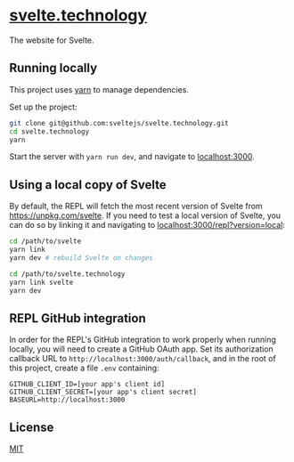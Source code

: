 # [svelte.technology](https://svelte.technology)

The website for Svelte.

## Running locally

This project uses [yarn](https://yarnpkg.com) to manage dependencies.

Set up the project:

```bash
git clone git@github.com:sveltejs/svelte.technology.git
cd svelte.technology
yarn
```

Start the server with `yarn run dev`, and navigate to [localhost:3000](http://localhost:3000).

## Using a local copy of Svelte

By default, the REPL will fetch the most recent version of Svelte from https://unpkg.com/svelte. If you need to test a local version of Svelte, you can do so by linking it and navigating to [localhost:3000/repl?version=local](http://localhost:3000/repl?version=local):

```bash
cd /path/to/svelte
yarn link
yarn dev # rebuild Svelte on changes

cd /path/to/svelte.technology
yarn link svelte
yarn dev
```

## REPL GitHub integration

In order for the REPL's GitHub integration to work properly when running locally, you will need to create a GitHub OAuth app. Set its authorization callback URL to `http://localhost:3000/auth/callback`, and in the root of this project, create a file `.env` containing:

```
GITHUB_CLIENT_ID=[your app's client id]
GITHUB_CLIENT_SECRET=[your app's client secret]
BASEURL=http://localhost:3000
```

## License

[MIT](LICENSE)
